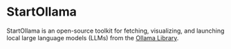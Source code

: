 # StartOllama
StartOllama is an open-source toolkit for fetching, visualizing, and launching local large language models (LLMs) from the [Ollama Library](https://ollama.com/library).
